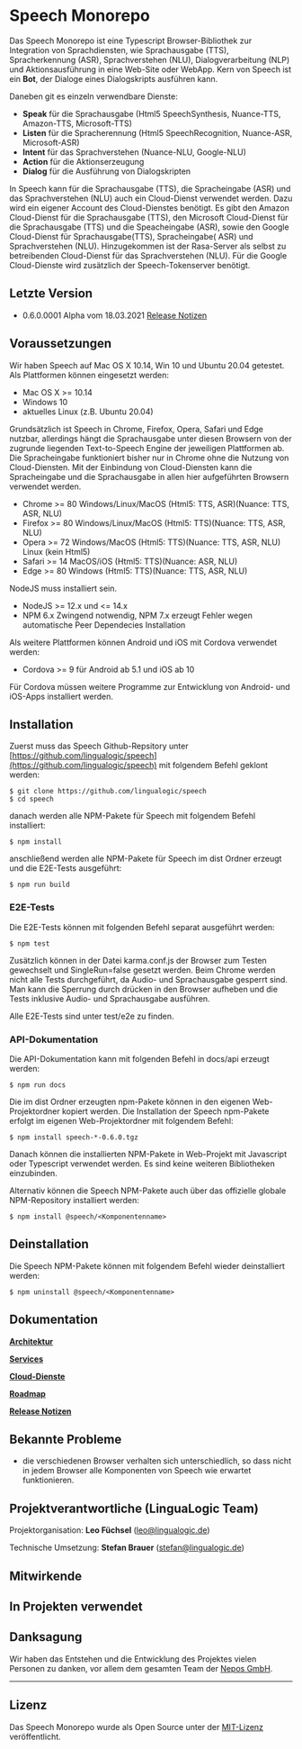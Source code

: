 # Speech Monorepo

Das Speech Monorepo ist eine Typescript Browser-Bibliothek zur Integration von Sprachdiensten, wie Sprachausgabe (TTS), Spracherkennung (ASR), Sprachverstehen (NLU), Dialogverarbeitung (NLP) und Aktionsausführung in eine Web-Site oder WebApp. Kern von Speech ist ein **Bot**, der Dialoge eines Dialogskripts ausführen kann.

Daneben git es einzeln verwendbare Dienste:

* **Speak** für die Sprachausgabe (Html5 SpeechSynthesis, Nuance-TTS, Amazon-TTS, Microsoft-TTS)
* **Listen** für die Spracherennung (Html5 SpeechRecognition, Nuance-ASR, Microsoft-ASR)
* **Intent** für das Sprachverstehen (Nuance-NLU, Google-NLU)
* **Action** für die Aktionserzeugung
* **Dialog** für die Ausführung von Dialogskripten

In Speech kann für die Sprachausgabe (TTS), die Spracheingabe (ASR) und das Sprachverstehen (NLU) auch ein Cloud-Dienst verwendet werden. Dazu wird ein eigener Account des Cloud-Dienstes benötigt. Es gibt den Amazon Cloud-Dienst für die Sprachausgabe (TTS), den Microsoft Cloud-Dienst für die Sprachausgabe (TTS) und die Speacheingabe (ASR), sowie den Google Cloud-Dienst für Sprachausgabe(TTS), Spracheingabe( ASR) und Sprachverstehen (NLU). Hinzugekommen ist der Rasa-Server als selbst zu betreibenden Cloud-Dienst für das Sprachverstehen (NLU).
Für die Google Cloud-Dienste wird zusätzlich der Speech-Tokenserver benötigt.


## Letzte Version

* 0.6.0.0001 Alpha vom 18.03.2021 [Release Notizen](./CHANGELOG.md)


## Voraussetzungen

Wir haben Speech auf Mac OS X 10.14, Win 10 und Ubuntu 20.04 getestet. Als Plattformen können eingesetzt werden:

* Mac OS X >= 10.14
* Windows 10
* aktuelles Linux (z.B. Ubuntu 20.04)

Grundsätzlich ist Speech in Chrome, Firefox, Opera, Safari und Edge nutzbar, allerdings hängt die Sprachausgabe unter diesen Browsern von der zugrunde liegenden Text-to-Speech Engine der jeweiligen Plattformen ab. Die Spracheingabe funktioniert bisher nur in Chrome ohne die Nutzung von Cloud-Diensten. Mit der Einbindung von Cloud-Diensten kann die Spracheingabe und die Sprachausgabe in allen hier aufgeführten Browsern verwendet werden.

* Chrome >= 80   Windows/Linux/MacOS (Html5: TTS, ASR)(Nuance: TTS, ASR, NLU)
* Firefox >= 80  Windows/Linux/MacOS (Html5: TTS)(Nuance: TTS, ASR, NLU)
* Opera >= 72    Windows/MacOS (Html5: TTS)(Nuance: TTS, ASR, NLU) Linux (kein Html5)
* Safari >= 14   MacOS/iOS (Html5: TTS)(Nuance: ASR, NLU)
* Edge >= 80     Windows (Html5: TTS)(Nuance: TTS, ASR, NLU)

NodeJS muss installiert sein.

* NodeJS >= 12.x und <= 14.x
* NPM 6.x       Zwingend notwendig, NPM 7.x erzeugt Fehler wegen automatische Peer Dependecies Installation

Als weitere Plattformen können Android und iOS mit Cordova verwendet werden:

* Cordova >= 9 für Android ab 5.1 und iOS ab 10

Für Cordova müssen weitere Programme zur Entwicklung von Android- und iOS-Apps installiert werden.


## Installation

Zuerst muss das Speech Github-Repsitory unter [https://github.com/lingualogic/speech](https://github.com/lingualogic/speech) mit folgendem Befehl geklont werden:

    $ git clone https://github.com/lingualogic/speech
    $ cd speech

danach werden alle NPM-Pakete für Speech mit folgendem Befehl installiert:

    $ npm install

anschließend werden alle NPM-Pakete für Speech im dist Ordner erzeugt und die E2E-Tests ausgeführt:

    $ npm run build


### E2E-Tests

Die E2E-Tests können mit folgenden Befehl separat ausgeführt werden:

    $ npm test

Zusätzlich können in der Datei karma.conf.js der Browser zum Testen gewechselt und SingleRun=false gesetzt werden.
Beim Chrome werden nicht alle Tests durchgeführt, da Audio- und Sprachausgabe gesperrt sind. Man kann die Sperrung durch drücken
in den Browser aufheben und die Tests inklusive Audio- und Sprachausgabe ausführen.

Alle E2E-Tests sind unter test/e2e zu finden.


### API-Dokumentation

Die API-Dokumentation kann mit folgenden Befehl in docs/api erzeugt werden:

    $ npm run docs


Die im dist Ordner erzeugten npm-Pakete können in den eigenen Web-Projektordner kopiert werden.
Die Installation der Speech npm-Pakete erfolgt im eigenen Web-Projektordner mit folgendem Befehl:

    $ npm install speech-*-0.6.0.tgz

Danach können die installierten NPM-Pakete in Web-Projekt mit Javascript oder Typescript verwendet werden. Es sind keine weiteren Bibliotheken einzubinden.

Alternativ können die Speech NPM-Pakete auch über das offizielle globale NPM-Repository installiert werden:

    $ npm install @speech/<Komponentenname>


## Deinstallation

Die Speech NPM-Pakete können mit folgendem Befehl wieder deinstalliert werden:

    $ npm uninstall @speech/<Komponentenname>


## Dokumentation


[**Architektur**](./docs/design/service/ServiceDesign.md)

[**Services**](./docs/packages/ServiceList.md)

[**Cloud-Dienste**](./docs/packages/CloudList.md)

[**Roadmap**](./docs/roadmap/Roadmap-2021.md)

[**Release Notizen**](./CHANGELOG.md)


## Bekannte Probleme

* die verschiedenen Browser verhalten sich unterschiedlich, so dass nicht in jedem Browser alle Komponenten von Speech wie erwartet funktionieren.


## Projektverantwortliche (LinguaLogic Team)

Projektorganisation:  **Leo Füchsel** (leo@lingualogic.de)

Technische Umsetzung: **Stefan Brauer** (stefan@lingualogic.de)


## Mitwirkende


## In Projekten verwendet


## Danksagung

Wir haben das Entstehen und die Entwicklung des Projektes vielen Personen zu danken, vor allem dem gesamten Team der [Nepos GmbH](https://nepos.de).

-------------------

## Lizenz

Das Speech Monorepo wurde als Open Source unter der [MIT-Lizenz](./docs/LICENSE.md) veröffentlicht.
